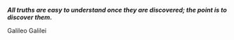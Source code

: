 _**All truths are easy to understand once they are discovered; the point is to discover them.**_

Galileo Galilei